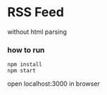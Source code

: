 # RSS Feed
without html parsing 
### how to run

```
npm install
npm start
```
open localhost:3000 in browser